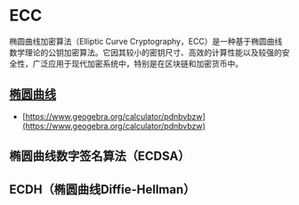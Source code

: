 # ECC


椭圆曲线加密算法（Elliptic Curve Cryptography，ECC）是一种基于椭圆曲线数学理论的公钥加密算法。它因其较小的密钥尺寸、高效的计算性能以及较强的安全性，广泛应用于现代加密系统中，特别是在区块链和加密货币中。

## [椭圆曲线](../../geometry/algeo/ecc.md)

* [https://www.geogebra.org/calculator/pdnbvbzw](https://www.geogebra.org/calculator/pdnbvbzw)


## 椭圆曲线数字签名算法（ECDSA）



## ECDH（椭圆曲线Diffie-Hellman）

